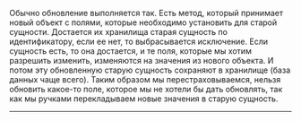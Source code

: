 Обычно обновление выполняется так. Есть метод, который принимает новый объект с полями, которые необходимо установить для старой сущности. Достается их хранилища старая сущность по идентификатору, если ее нет, то выбрасывается исключение. Если сущность есть, то она достается, и те поля, которые мы хотим разрешить изменить, изменяются на значения из нового объекта. И потом эту обновленную старую сущность сохраняют в хранилище (база данных чаще всего). Таким образом мы перестраховываемся, нельзя обновить какое-то поле, которое мы не хотели бы дать обновлять, так как мы ручками перекладываем новые значения в старую сущность.
***